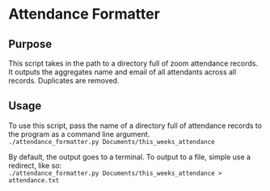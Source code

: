 # Attendance Formatter

## Purpose
This script takes in the path to a directory full of zoom attendance records.
It outputs the aggregates name and email of all attendants across all records.
Duplicates are removed.

## Usage
To use this script, pass the name of a directory full of attendance records to the program as a command line argument.
<br />
`./attendance_formatter.py Documents/this_weeks_attendance`

By default, the output goes to a terminal. To output to a file, simple use a redirect, like so:
<br />
`./attendance_formatter.py Documents/this_weeks_attendance > attendance.txt`
